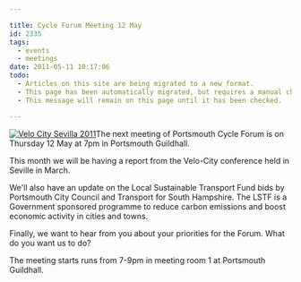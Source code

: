 ```yaml
---

title: Cycle Forum Meeting 12 May
id: 2335
tags:
  - events
  - meetings
date: 2011-05-11 10:17:06
todo:
  - Articles on this site are being migrated to a new format.
  - This page has been automatically migrated, but requires a manual check-&-tune to ensure the format and links all work as expected.
  - This message will remain on this page until it has been checked.

---
```


[![Velo City Sevilla 2011](http://www.pompeybug.co.uk/wp-content/uploads/2011/05/VeloCity-297x300.png "Velo City Sevilla 2011")](/assets/VeloCity.png)The next meeting of Portsmouth Cycle Forum is on Thursday 12 May at 7pm in Portsmouth Guildhall.

This month we will be having a report from the Velo-City conference held in Seville in March.

We'll also have an update on the Local Sustainable Transport Fund bids by Portsmouth City Council and Transport for South Hampshire. The LSTF is a Government sponsored programme to reduce carbon emissions and boost economic activity in cities and towns.

Finally, we want to hear from you about your priorities for the Forum. What do you want us to do?

The meeting starts runs from 7-9pm in meeting room 1 at Portsmouth Guildhall.